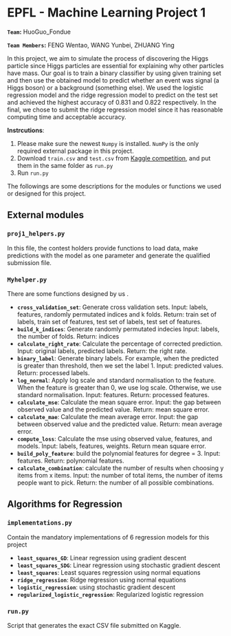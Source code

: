 # EPFL - Machine Learning Project 1 

**`Team`:** HuoGuo_Fondue

**`Team Members`:** FENG Wentao, WANG Yunbei, ZHUANG Ying

In this project, we aim to simulate the process of discovering the Higgs particle since Higgs particles are essential for explaining why other particles have mass. Our goal is to train a binary classifier by using given training set and then use the obtained model to predict whether an event was signal (a Higgs boson) or a background (something else). We used the logistic regression model and the ridge regression model to predict on the test set and achieved the highest accuracy of 0.831 and 0.822 respectively. In the final, we chose to submit the ridge regression model since it has reasonable computing time and acceptable accuracy.

**Instrcutions**:
1. Please make sure the newest `Numpy` is installed. `NumPy` is the only required external package in this project.
2. Download `train.csv` and `test.csv` from [Kaggle competition](https://www.kaggle.com/c/epfml18-higgs/data), and put them in the same folder as `run.py`
3. Run `run.py`



The followings are some descriptions for the modules or functions we used or designed for this project.


## External modules
### `proj1_helpers.py`
In this file, the contest holders provide functions to load data, make predictions with the model as one parameter and generate the qualified submission file.

### `Myhelper.py`
There are some functions designed by us  .
- **`cross_validation_set`**: Generate cross validation sets. Input: labels, features, randomly permutated indices and k folds. Return: train set of labels, train set of features, test set of labels, test set of features.
- **`build_k_indices`**: Generate randomly permutated indecies  Input: labels, the number of folds. Return: indices
- **`calculate_right_rate`**: Calculate the percentage of corrected prediction. Input: original labels, predicted labels. Return: the right rate.
- **`binary_label`**: Generate binary labels. For example, when the predicted is greater than threshold, then we set the label 1. Input: predicted values. Return: processed labels.
- **`log_normal`**: Apply log scale and standard normalisation to the feature. When the feature is greater than 0, we use log scale. Otherwise, we use standard normalisation. Input: features. Return: processed features.
- **`calculate_mse`**: Calculate the mean square error. Input: the gap between observed value and the predicted value. Return: mean square error.
- **`calculate_mae`**: Calculate the mean average error. Input: the gap between observed value and the predicted value. Return: mean average error.
- **`compute_loss`**: Calculate the mse using observed value, features, and models. Input: labels, features, weights. Return mean square error.
- **`build_poly_feature`**: build the polynomial features for degree = 3. Input: features. Return: polynomial features.
- **`calculate_combination`**: calculate the number of results when choosing y items from x items. Input: the number of total items, the number of items people want to pick. Return: the number of all possible combinations.

## Algorithms for Regression 
### `implementations.py`
Contain the mandatory implementations of  6 regression models for this project
- **`least_squares_GD`**: Linear regression using gradient descent
- **`least_squares_SDG`**: Linear regression using stochastic gradient descent
- **`least_squares`**: Least squares regression using normal equations
- **`ridge_regression`**: Ridge regression using normal equations
- **`logistic_regression`**: using stochastic gradient descent
- **`regularized_logistic_regression`**: Regularized logistic regression

### `run.py`
Script that generates the exact CSV file submitted on Kaggle.






